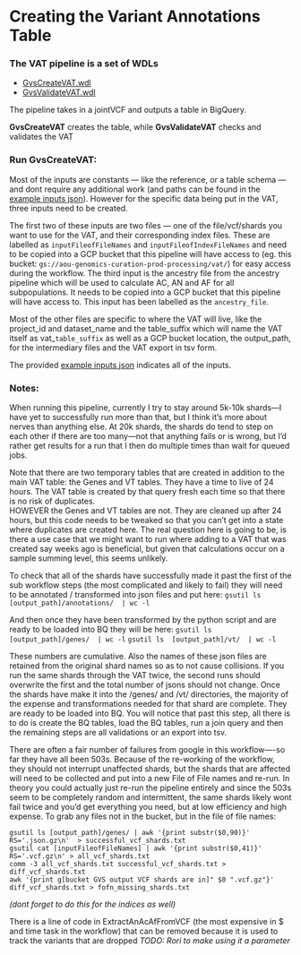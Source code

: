 # Creating the Variant Annotations Table

### The VAT pipeline is a set of WDLs
- [GvsCreateVAT.wdl](scripts/variantstore/wdl/GvsCreateVAT.wdl)
- [GvsValidateVAT.wdl](scripts/variantstore/variant_annotations_table/GvsValidateVAT.wdl)

The pipeline takes in a jointVCF and outputs a table in BigQuery.

**GvsCreateVAT** creates the table, while
**GvsValidateVAT** checks and validates the VAT


### Run GvsCreateVAT:

Most of the inputs are constants — like the reference, or a table schema — and dont require any additional work (and paths can be found in the [example inputs json](scripts/variantstore/wdl/GvsCreateVAT.example.inputs.json)). However for the specific data being put in the VAT, three inputs need to be created.

The first two of these inputs are two files — one of the file/vcf/shards you want to use for the VAT, and their corresponding index files. These are labelled as `inputFileofFileNames` and `inputFileofIndexFileNames` and need to be copied into a GCP bucket that this pipeline will have access to (eg. this bucket: `gs://aou-genomics-curation-prod-processing/vat/`) for easy access during the workflow.
The third input is the ancestry file from the ancestry pipeline which will be used to calculate AC, AN and AF for all subpopulations. It needs to be copied into a GCP bucket that this pipeline will have access to. This input has been labelled as the `ancestry_file`.

Most of the other files are specific to where the VAT will live, like the project_id and dataset_name and the table_suffix which will name the VAT itself as vat_`table_suffix` as well as a GCP bucket location, the output_path, for the intermediary files and the VAT export in tsv form.

The provided [example inputs json](scripts/variantstore/wdl/GvsCreateVAT.example.inputs.json) indicates all of the inputs.


### Notes:

When running this pipeline, currently I try to stay around 5k-10k shards—I have yet to successfully run more than that, but I think it’s more about nerves than anything else. At 20k shards, the shards do tend to step on each other if there are too many—not that anything fails or is wrong, but I’d rather get results for a run that I then do multiple times than wait for queued jobs.

Note that there are two temporary tables that are created in addition to the main VAT table: the Genes and VT tables. They have a time to live of 24 hours.
The VAT table is created by that query fresh each time so that there is no risk of duplicates.  
HOWEVER the Genes and VT tables are not. They are cleaned up after 24 hours, but this code needs to be tweaked so that you can’t get into a state where duplicates are created here. The real question here is going to be, is there a use case that we might want to run where adding to a VAT that was created say weeks ago is beneficial, but given that calculations occur on a sample summing level, this seems unlikely.


To check that all of the shards have successfully made it past the first of the sub workflow steps (the most complicated and likely to fail) they will need to be annotated / transformed into json files and put here:
`gsutil ls  [output_path]/annotations/  | wc -l`

And then once they have been transformed by the python script and are ready to be loaded into BQ they will be here:
`gsutil ls  [output_path]/genes/  | wc -l`
`gsutil ls  [output_path]/vt/  | wc -l`

These numbers are cumulative. Also the names of these json files are retained from the original shard names so as to not cause collisions. If you run the same shards through the VAT twice, the second runs should overwrite the first and the total number of jsons should not change.
Once the shards have make it into the /genes/ and /vt/ directories, the majority of the expense and transformations needed for that shard are complete.
They are ready to be loaded into BQ. You will notice that past this step, all there is to do is create the BQ tables, load the BQ tables, run a join query and then the remaining steps are all validations or an export into tsv.


There are often a fair number of failures from google in this workflow—-so far they have all been 503s. Because of the re-working of the workflow, they should not interrupt unaffected shards, but the shards that are affected will need to be collected and put into a new File of File names and re-run.
In theory you could actually just re-run the pipeline entirely and since the 503s seem to be completely random and intermittent, the same shards likely wont fail twice and you’d get everything you need, but at low efficiency and high expense.
To grab any files not in the bucket, but in the file of file names:

`gsutil ls [output_path]/genes/ | awk '{print substr($0,90)}' RS='.json.gz\n'  > successful_vcf_shards.txt`  
`gsutil cat [inputFileofFileNames] | awk '{print substr($0,41)}' RS='.vcf.gz\n' > all_vcf_shards.txt`  
`comm -3 all_vcf_shards.txt successful_vcf_shards.txt > diff_vcf_shards.txt`  
`awk '{print g[bucket GVS output VCF shards are in]" $0 ".vcf.gz"}' diff_vcf_shards.txt > fofn_missing_shards.txt`  

_(dont forget to do this for the indices as well)_




There is a line of code in ExtractAnAcAfFromVCF (the most expensive in $ and time task in the workflow) that can be removed because it is used to track the variants that are dropped _TODO: Rori to make using it a parameter_















